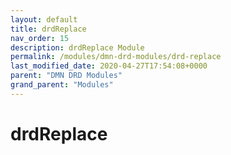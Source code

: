 ```yaml
---
layout: default
title: drdReplace 
nav_order: 15
description: drdReplace Module
permalink: /modules/dmn-drd-modules/drd-replace
last_modified_date: 2020-04-27T17:54:08+0000
parent: "DMN DRD Modules"
grand_parent: "Modules"
---
```


# drdReplace